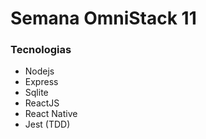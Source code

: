 # Semana OmniStack 11




### Tecnologias

  - Nodejs
  - Express
  - Sqlite
  - ReactJS
  - React Native
  - Jest (TDD)
